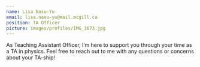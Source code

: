 ```yaml
---
name: Lisa Nasu-Yu
email: lisa.nasu-yu@mail.mcgill.ca
position: TA Officer
picture: images/profiles/IMG_3673.jpg
---
```


As Teaching Assistant Officer, I’m here to support you through your time as a TA in physics. Feel free to reach out to me with any questions or concerns about your TA-ship!
